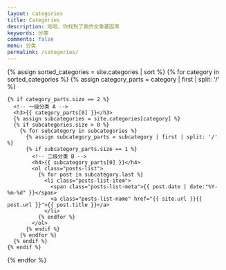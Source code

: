 ```yaml
---
layout: categories
title: Categories
description: 哈哈，你找到了我的文章基因库
keywords: 分类
comments: false
menu: 分类
permalink: /categories/
---
```


<section class="container posts-content">
  {% assign sorted_categories = site.categories | sort %}
  {% for category in sorted_categories %}
    {% assign category_parts = category | first | split: '/' %}
    
    {% if category_parts.size == 2 %}
      <!-- 一级分类 A -->
      <h3>{{ category_parts[0] }}</h3>
      {% assign subcategories = site.categories[category] %}
      {% if subcategories.size > 0 %}
        {% for subcategory in subcategories %}
          {% assign subcategory_parts = subcategory | first | split: '/' %}
          {% if subcategory_parts.size == 1 %}
            <!-- 二级分类 B -->
            <h4>{{ subcategory_parts[0] }}</h4>
            <ol class="posts-list">
              {% for post in subcategory.last %}
                <li class="posts-list-item">
                  <span class="posts-list-meta">{{ post.date | date:"%Y-%m-%d" }}</span>
                  <a class="posts-list-name" href="{{ site.url }}{{ post.url }}">{{ post.title }}</a>
                </li>
              {% endfor %}
            </ol>
          {% endif %}
        {% endfor %}
      {% endif %}
    {% endif %}
  {% endfor %}

</section>
<!-- /section.content -->
